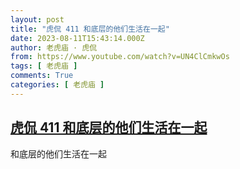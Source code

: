 ```yaml
---
layout: post
title: "虎侃 411 和底层的他们生活在一起"
date: 2023-08-11T15:43:14.000Z
author: 老虎庙 · 虎侃
from: https://www.youtube.com/watch?v=UN4ClCmkwOs
tags: [ 老虎庙 ]
comments: True
categories: [ 老虎庙 ]
---
```

<!--1691768594000-->
[虎侃 411 和底层的他们生活在一起](https://www.youtube.com/watch?v=UN4ClCmkwOs)
------

<div>
和底层的他们生活在一起
</div>
